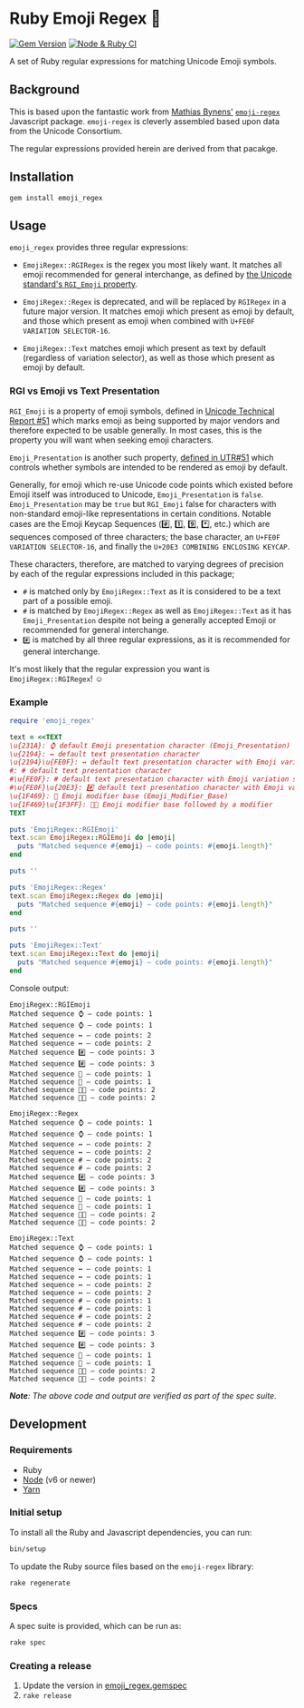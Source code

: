 # Ruby Emoji Regex 💎

[![Gem Version](https://badge.fury.io/rb/emoji_regex.svg)](https://rubygems.org/gems/emoji_regex) [![Node & Ruby CI](https://github.com/ticky/ruby-emoji-regex/workflows/Node%20&%20Ruby%20CI/badge.svg)](https://github.com/ticky/ruby-emoji-regex/actions?query=workflow%3A%22Node+%26+Ruby+CI%22)

A set of Ruby regular expressions for matching Unicode Emoji symbols.

## Background

This is based upon the fantastic work from [Mathias Bynens'](https://mathiasbynens.be/) [`emoji-regex`](https://github.com/mathiasbynens/emoji-regex) Javascript package. `emoji-regex` is cleverly assembled based upon data from the Unicode Consortium.

The regular expressions provided herein are derived from that pacakge.

## Installation

```shell
gem install emoji_regex
```

## Usage

`emoji_regex` provides three regular expressions:

* `EmojiRegex::RGIRegex` is the regex you most likely want. It matches all emoji recommended for general interchange, as defined by [the Unicode standard's `RGI_Emoji` property](https://unicode.org/reports/tr51/#def_rgi_set).

* `EmojiRegex::Regex` is deprecated, and will be replaced by `RGIRegex` in a future major version. It matches emoji which present as emoji by default, and those which present as emoji when combined with `U+FE0F VARIATION SELECTOR-16`.

* `EmojiRegex::Text` matches emoji which present as text by default (regardless of variation selector), as well as those which present as emoji by default.

### RGI vs Emoji vs Text Presentation

`RGI_Emoji` is a property of emoji symbols, defined in [Unicode Technical Report #51](https://unicode.org/reports/tr51/#def_rgi_set) which marks emoji as being supported by major vendors and therefore expected to be usable generally. In most cases, this is the property you will want when seeking emoji characters.

`Emoji_Presentation` is another such property, [defined in UTR#51](http://unicode.org/reports/tr51/#Emoji_Properties_and_Data_Files) which controls whether symbols are intended to be rendered as emoji by default.

Generally, for emoji which re-use Unicode code points which existed before Emoji itself was introduced to Unicode, `Emoji_Presentation` is `false`. `Emoji_Presentation` may be `true` but `RGI_Emoji` false for characters with non-standard emoji-like representations in certain conditions. Notable cases are the Emoji Keycap Sequences (#️⃣, 1️⃣, 9️⃣, *️⃣, etc.) which are sequences composed of three characters; the base character, an `U+FE0F VARIATION SELECTOR-16`, and finally the `U+20E3 COMBINING ENCLOSING KEYCAP`.

These characters, therefore, are matched to varying degrees of precision by each of the regular expressions included in this package;

- `#` is matched only by `EmojiRegex::Text` as it is considered to be a text part of a possible emoji.
- `#️` is matched by `EmojiRegex::Regex` as well as `EmojiRegex::Text` as it has `Emoji_Presentation` despite not being a generally accepted Emoji or recommended for general interchange.
- `#️⃣` is matched by all three regular expressions, as it is recommended for general interchange.

It's most likely that the regular expression you want is `EmojiRegex::RGIRegex`! ☺️

### Example

```ruby
require 'emoji_regex'

text = <<TEXT
\u{231A}: ⌚ default Emoji presentation character (Emoji_Presentation)
\u{2194}: ↔ default text presentation character
\u{2194}\u{FE0F}: ↔️ default text presentation character with Emoji variation selector
#: # default text presentation character
#\u{FE0F}: #️ default text presentation character with Emoji variation selector
#\u{FE0F}\u{20E3}: #️⃣ default text presentation character with Emoji variation selector and combining enclosing keycap
\u{1F469}: 👩 Emoji modifier base (Emoji_Modifier_Base)
\u{1F469}\u{1F3FF}: 👩🏿 Emoji modifier base followed by a modifier
TEXT

puts 'EmojiRegex::RGIEmoji'
text.scan EmojiRegex::RGIEmoji do |emoji|
  puts "Matched sequence #{emoji} — code points: #{emoji.length}"
end

puts ''

puts 'EmojiRegex::Regex'
text.scan EmojiRegex::Regex do |emoji|
  puts "Matched sequence #{emoji} — code points: #{emoji.length}"
end

puts ''

puts 'EmojiRegex::Text'
text.scan EmojiRegex::Text do |emoji|
  puts "Matched sequence #{emoji} — code points: #{emoji.length}"
end

```

Console output:

```text
EmojiRegex::RGIEmoji
Matched sequence ⌚ — code points: 1
Matched sequence ⌚ — code points: 1
Matched sequence ↔️ — code points: 2
Matched sequence ↔️ — code points: 2
Matched sequence #️⃣ — code points: 3
Matched sequence #️⃣ — code points: 3
Matched sequence 👩 — code points: 1
Matched sequence 👩 — code points: 1
Matched sequence 👩🏿 — code points: 2
Matched sequence 👩🏿 — code points: 2

EmojiRegex::Regex
Matched sequence ⌚ — code points: 1
Matched sequence ⌚ — code points: 1
Matched sequence ↔️ — code points: 2
Matched sequence ↔️ — code points: 2
Matched sequence #️ — code points: 2
Matched sequence #️ — code points: 2
Matched sequence #️⃣ — code points: 3
Matched sequence #️⃣ — code points: 3
Matched sequence 👩 — code points: 1
Matched sequence 👩 — code points: 1
Matched sequence 👩🏿 — code points: 2
Matched sequence 👩🏿 — code points: 2

EmojiRegex::Text
Matched sequence ⌚ — code points: 1
Matched sequence ⌚ — code points: 1
Matched sequence ↔ — code points: 1
Matched sequence ↔ — code points: 1
Matched sequence ↔️ — code points: 2
Matched sequence ↔️ — code points: 2
Matched sequence # — code points: 1
Matched sequence # — code points: 1
Matched sequence #️ — code points: 2
Matched sequence #️ — code points: 2
Matched sequence #️⃣ — code points: 3
Matched sequence #️⃣ — code points: 3
Matched sequence 👩 — code points: 1
Matched sequence 👩 — code points: 1
Matched sequence 👩🏿 — code points: 2
Matched sequence 👩🏿 — code points: 2
```

_**Note**: The above code and output are verified as part of the spec suite._

## Development

### Requirements

* Ruby
* [Node](https://nodejs.org) (v6 or newer)
* [Yarn](https://yarnpkg.com)

### Initial setup

To install all the Ruby and Javascript dependencies, you can run:

```bash
bin/setup
```

To update the Ruby source files based on the `emoji-regex` library:

```bash
rake regenerate
```

### Specs

A spec suite is provided, which can be run as:

```bash
rake spec
```

### Creating a release

1. Update the version in [emoji_regex.gemspec](emoji_regex.gemspec)
1. `rake release`
